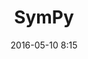 ---
title: "SymPy"
layout: post
date: 2016-05-10 8:15
tag:
- Open Source
- Mathematics
projects: true
description: "Symbolic Computation Python Library"
---